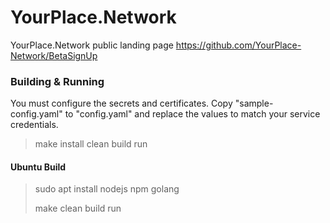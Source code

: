 # YourPlace.Network
YourPlace.Network public landing page
https://github.com/YourPlace-Network/BetaSignUp
### Building & Running
You must configure the secrets and certificates. Copy "sample-config.yaml" to "config.yaml" and replace the values 
to match your service credentials.

> make install clean build run

#### Ubuntu Build

> sudo apt install nodejs npm golang
> 
> make clean build run
